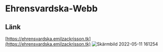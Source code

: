 # Ehrensvardska-Webb
## Länk
[https://ehrensvardska.emilzackrisson.tk](https://ehrensvardska.emilzackrisson.tk)
![Skärmbild 2022-05-11 161254](https://user-images.githubusercontent.com/51415707/167870808-0f377b9d-6467-49a2-9e2c-523266f4c382.png)
